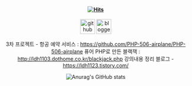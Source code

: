 #### <div align=center>[![Hits](https://hits.seeyoufarm.com/api/count/incr/badge.svg?url=https%3A%2F%2Fgithub.com%2FLDH1103&count_bg=%23A2DBEE&title_bg=%23EEA8CC&icon=github.svg&icon_color=%23E7E7E7&title=Hits&edge_flat=false)](https://hits.seeyoufarm.com)
</div>
<div align=center>

[<img src='https://cdn.jsdelivr.net/npm/simple-icons@3.0.1/icons/github.svg' alt='github' height='40'>](https://github.com/LDH1103)
[<img src='https://cdn.jsdelivr.net/npm/simple-icons@3.0.1/icons/blogger.svg' alt='blogger' height='40'>](https://ldh1123.tistory.com/)  

3차 프로젝트 - 항공 예약 서비스 : https://github.com/PHP-506-airplane/PHP-506-airplane
퓨어 PHP로 만든 블랙잭 : http://ldh1103.dothome.co.kr/blackjack.php
강의내용 정리 블로그 - https://ldh1123.tistory.com/

![Anurag's GitHub stats](https://github-readme-stats.vercel.app/api?username=LDH1103&show_icons=true&theme=dracula)

</div>

